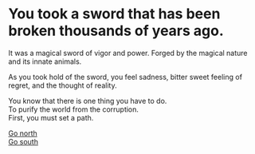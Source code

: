 # You took a sword that has been broken thousands of years ago.  
It was a magical sword of vigor and power. Forged by the magical nature and its innate animals.

As you took hold of the sword, you feel sadness, bitter sweet feeling of regret, and the thought of reality.  

You know that there is one thing you have to do.  
To purify the world from the corruption.  
First, you must set a path.

[Go north](go-north.md)   
[Go south](go-south.md)